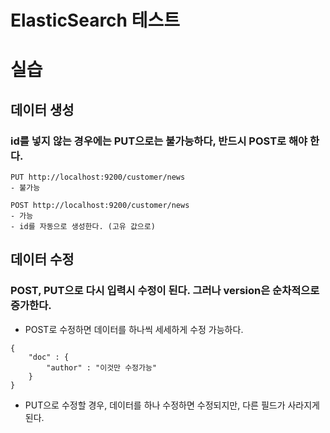 # ElasticSearch 테스트

# 실습

## 데이터 생성
### id를 넣지 않는 경우에는 PUT으로는 불가능하다, 반드시 POST로 해야 한다.

```
PUT http://localhost:9200/customer/news
- 불가능
```

```
POST http://localhost:9200/customer/news
- 가능
- id를 자동으로 생성한다. (고유 값으로)
```

## 데이터 수정
### POST, PUT으로 다시 입력시 수정이 된다. 그러나 version은 순차적으로 증가한다.
- POST로 수정하면 데이터를 하나씩 세세하게  수정 가능하다.
```
{
    "doc" : {
        "author" : "이것만 수정가능"
    }
}
```

- PUT으로 수정할 경우, 데이터를 하나 수정하면 수정되지만, 다른 필드가 사라지게 된다. 

